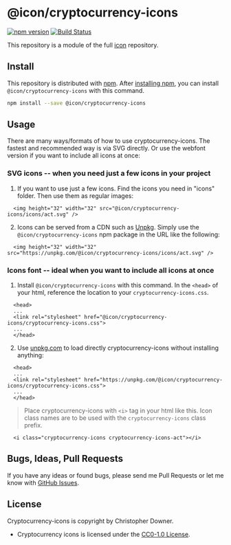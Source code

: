 # @icon/cryptocurrency-icons

[![npm version](https://img.shields.io/npm/v/@icon/cryptocurrency-icons.svg)](https://www.npmjs.org/package/@icon/cryptocurrency-icons)
[![Build Status](https://travis-ci.org/icon/icon.svg?branch=master)](https://travis-ci.org/icon/icon)

This repository is a module of the full [icon][icon] repository.

## Install

This repository is distributed with [npm]. After [installing npm][install-npm], you can install `@icon/cryptocurrency-icons` with this command.

```bash
npm install --save @icon/cryptocurrency-icons
```

## Usage

There are many ways/formats of how to use cryptocurrency-icons. The fastest and recommended way is via SVG directly. Or use the webfont version if you want to include all icons at once:

### SVG icons -- when you need just a few icons in your project

  1. If you want to use just a few icons. Find the icons you need in "icons" folder. Then use them as regular images:

```
  <img height="32" width="32" src="@icon/cryptocurrency-icons/icons/act.svg" />
```

  2. Icons can be served from a CDN such as [Unpkg][Unpkg]. Simply use the `@icon/cryptocurrency-icons` npm package in the URL like the following:

```
  <img height="32" width="32" src="https://unpkg.com/@icon/cryptocurrency-icons/icons/act.svg" />
```

### Icons font -- ideal when you want to include all icons at once

  1. Install `@icon/cryptocurrency-icons` with this command. In the `<head>` of your html, reference the location to your `cryptocurrency-icons.css`.

```
  <head>
  ...
  <link rel="stylesheet" href="@icon/cryptocurrency-icons/cryptocurrency-icons.css">
  ...
  </head>
```

  2. Use [unpkg.com][Unpkg] to load directly cryptocurrency-icons without installing anything:

```
  <head>
  ...
  <link rel="stylesheet" href="https://unpkg.com/@icon/cryptocurrency-icons/cryptocurrency-icons.css">
  ...
  </head>
```

> Place cryptocurrency-icons with `<i>` tag in your html like this. Icon class names are to be used with the `cryptocurrency-icons` class prefix.

```
  <i class="cryptocurrency-icons cryptocurrency-icons-act"></i>
```


## Bugs, Ideas, Pull Requests

If you have any ideas or found bugs, please send me Pull Requests or let me know with [GitHub Issues][github issues].

## License

Cryptocurrency-icons is copyright by Christopher Downer.

- Cryptocurrency icons is licensed under the [CC0-1.0 License][license].

[license]: https://creativecommons.org/publicdomain/zero/1.0/
[icon]: https://github.com/thecreation/icons
[npm]: https://www.npmjs.com/
[install-npm]: https://docs.npmjs.com/getting-started/installing-node
[sass]: http://sass-lang.com/
[github issues]: https://github.com/thecreation/icons/issues
[Unpkg]: https://unpkg.com
